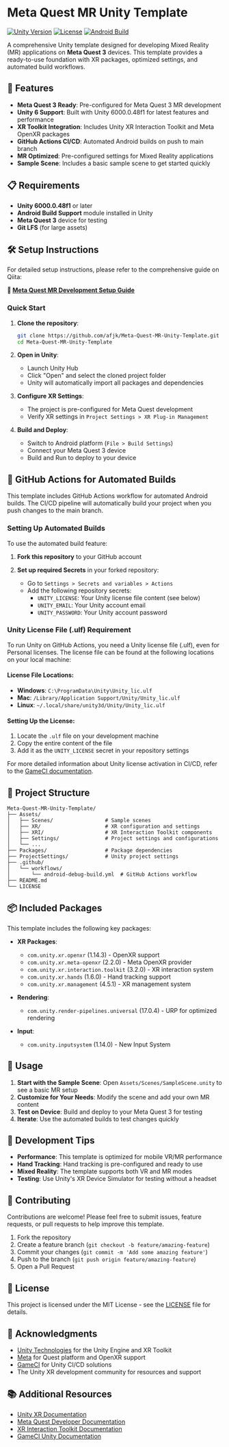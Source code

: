 # Meta Quest MR Unity Template

[![Unity Version](https://img.shields.io/badge/Unity-6000.0.48f1-blue)](https://unity.com/releases/editor/whats-new/6000.0.48)
[![License](https://img.shields.io/badge/License-MIT-green.svg)](LICENSE)
[![Android Build](https://github.com/afjk/Meta-Quest-MR-Unity-Template/actions/workflows/android-debug-build.yml/badge.svg)](https://github.com/afjk/Meta-Quest-MR-Unity-Template/actions/workflows/android-debug-build.yml)

A comprehensive Unity template designed for developing Mixed Reality (MR) applications on **Meta Quest 3** devices. This template provides a ready-to-use foundation with XR packages, optimized settings, and automated build workflows.

## 🚀 Features

- **Meta Quest 3 Ready**: Pre-configured for Meta Quest 3 MR development
- **Unity 6 Support**: Built with Unity 6000.0.48f1 for latest features and performance
- **XR Toolkit Integration**: Includes Unity XR Interaction Toolkit and Meta OpenXR packages
- **GitHub Actions CI/CD**: Automated Android builds on push to main branch
- **MR Optimized**: Pre-configured settings for Mixed Reality applications
- **Sample Scene**: Includes a basic sample scene to get started quickly

## 📋 Requirements

- **Unity 6000.0.48f1** or later
- **Android Build Support** module installed in Unity
- **Meta Quest 3** device for testing
- **Git LFS** (for large assets)

## 🛠️ Setup Instructions

For detailed setup instructions, please refer to the comprehensive guide on Qiita:

**📖 [Meta Quest MR Development Setup Guide](https://qiita.com/afjk/items/a57b07915feb0bed2d3a)**

### Quick Start

1. **Clone the repository**:
   ```bash
   git clone https://github.com/afjk/Meta-Quest-MR-Unity-Template.git
   cd Meta-Quest-MR-Unity-Template
   ```

2. **Open in Unity**:
   - Launch Unity Hub
   - Click "Open" and select the cloned project folder
   - Unity will automatically import all packages and dependencies

3. **Configure XR Settings**:
   - The project is pre-configured for Meta Quest development
   - Verify XR settings in `Project Settings > XR Plug-in Management`

4. **Build and Deploy**:
   - Switch to Android platform (`File > Build Settings`)
   - Connect your Meta Quest 3 device
   - Build and Run to deploy to your device

## 🔄 GitHub Actions for Automated Builds

This template includes GitHub Actions workflow for automated Android builds. The CI/CD pipeline will automatically build your project when you push changes to the main branch.

### Setting Up Automated Builds

To use the automated build feature:

1. **Fork this repository** to your GitHub account

2. **Set up required Secrets** in your forked repository:
   - Go to `Settings > Secrets and variables > Actions`
   - Add the following repository secrets:
     - `UNITY_LICENSE`: Your Unity license file content (see below)
     - `UNITY_EMAIL`: Your Unity account email
     - `UNITY_PASSWORD`: Your Unity account password

### Unity License File (.ulf) Requirement

To run Unity on GitHub Actions, you need a Unity license file (.ulf), even for Personal licenses. The license file can be found at the following locations on your local machine:

#### License File Locations:
- **Windows**: `C:\ProgramData\Unity\Unity_lic.ulf`
- **Mac**: `/Library/Application Support/Unity/Unity_lic.ulf`
- **Linux**: `~/.local/share/unity3d/Unity/Unity_lic.ulf`

#### Setting Up the License:
1. Locate the `.ulf` file on your development machine
2. Copy the entire content of the file
3. Add it as the `UNITY_LICENSE` secret in your repository settings

For more detailed information about Unity license activation in CI/CD, refer to the [GameCI documentation](https://game.ci/docs/github/activation/).

## 📁 Project Structure

```
Meta-Quest-MR-Unity-Template/
├── Assets/
│   ├── Scenes/                 # Sample scenes
│   ├── XR/                     # XR configuration and settings
│   ├── XRI/                    # XR Interaction Toolkit components
│   ├── Settings/               # Project settings and configurations
│   └── ...
├── Packages/                   # Package dependencies
├── ProjectSettings/            # Unity project settings
├── .github/
│   └── workflows/
│       └── android-debug-build.yml  # GitHub Actions workflow
├── README.md
└── LICENSE
```

## 📦 Included Packages

This template includes the following key packages:

- **XR Packages**:
  - `com.unity.xr.openxr` (1.14.3) - OpenXR support
  - `com.unity.xr.meta-openxr` (2.2.0) - Meta OpenXR provider
  - `com.unity.xr.interaction.toolkit` (3.2.0) - XR interaction system
  - `com.unity.xr.hands` (1.6.0) - Hand tracking support
  - `com.unity.xr.management` (4.5.1) - XR management system

- **Rendering**:
  - `com.unity.render-pipelines.universal` (17.0.4) - URP for optimized rendering

- **Input**:
  - `com.unity.inputsystem` (1.14.0) - New Input System

## 🎯 Usage

1. **Start with the Sample Scene**: Open `Assets/Scenes/SampleScene.unity` to see a basic MR setup
2. **Customize for Your Needs**: Modify the scene and add your own MR content
3. **Test on Device**: Build and deploy to your Meta Quest 3 for testing
4. **Iterate**: Use the automated builds to test changes quickly

## 🔧 Development Tips

- **Performance**: This template is optimized for mobile VR/MR performance
- **Hand Tracking**: Hand tracking is pre-configured and ready to use
- **Mixed Reality**: The template supports both VR and MR modes
- **Testing**: Use Unity's XR Device Simulator for testing without a headset

## 🤝 Contributing

Contributions are welcome! Please feel free to submit issues, feature requests, or pull requests to help improve this template.

1. Fork the repository
2. Create a feature branch (`git checkout -b feature/amazing-feature`)
3. Commit your changes (`git commit -m 'Add some amazing feature'`)
4. Push to the branch (`git push origin feature/amazing-feature`)
5. Open a Pull Request

## 📄 License

This project is licensed under the MIT License - see the [LICENSE](LICENSE) file for details.

## 🙏 Acknowledgments

- [Unity Technologies](https://unity.com/) for the Unity Engine and XR Toolkit
- [Meta](https://www.meta.com/) for Quest platform and OpenXR support
- [GameCI](https://game.ci/) for Unity CI/CD solutions
- The Unity XR development community for resources and support

## 📚 Additional Resources

- [Unity XR Documentation](https://docs.unity3d.com/Manual/XR.html)
- [Meta Quest Developer Documentation](https://developer.oculus.com/documentation/unity/)
- [XR Interaction Toolkit Documentation](https://docs.unity3d.com/Packages/com.unity.xr.interaction.toolkit@3.0/manual/index.html)
- [GameCI Unity Documentation](https://game.ci/docs/github/getting-started)